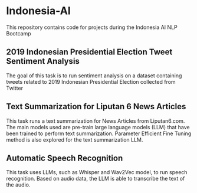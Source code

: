 # Indonesia-AI
This repository contains code for projects during the Indonesia AI NLP Bootcamp

## 2019 Indonesian Presidential Election Tweet Sentiment Analysis
The goal of this task is to run sentiment analysis on a dataset containing
tweets related to 2019 Indonesian Presidential Election collected from Twitter


## Text Summarization for Liputan 6 News Articles
This task runs a text summarization for News Articles from Liputan6.com.  
The main models used are pre-train large language models (LLM) that have been trained to perform text summarization.
Parameter Efficient Fine Tuning method is also explored for the text summarization LLM.


## Automatic Speech Recognition
This task uses LLMs, such as Whisper and Wav2Vec model, to run speech recognition.
Based on audio data, the LLM is able to transcribe the text of the audio.
